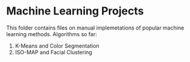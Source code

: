 # Machine Learning Projects
This folder contains files on manual implemetations of popular machine learning methods. Algorithms so far:
1. K-Means and Color Segmentation
2. ISO-MAP and Facial Clustering

